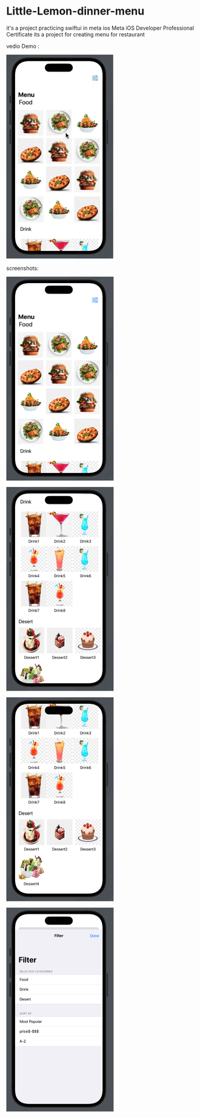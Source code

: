 # Little-Lemon-dinner-menu 
it's a project practicing swiftui in meta ios Meta iOS Developer Professional Certificate
its a project for creating menu for restaurant 


vedio Demo :

![GIF Demo](https://github.com/Ayman-Naim/Little-Lemon-dinner-menu/blob/main/screenshots/ezgif.com-video-to-gif.gif)




screenshots:

![](screenshots/1.png)


![](screenshots/2.png)


![](screenshots/3.png)


![](screenshots/4.png)
